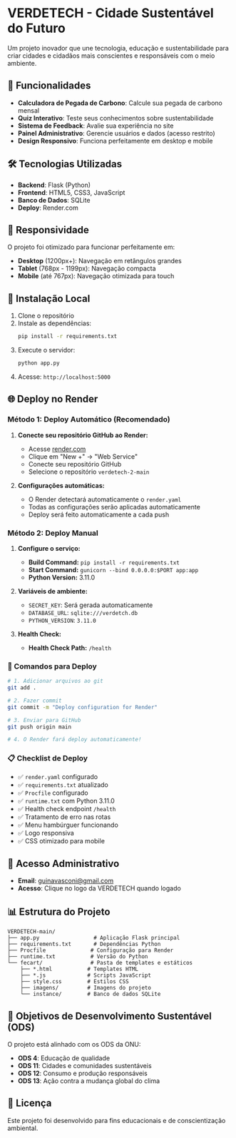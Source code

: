 # VERDETECH - Cidade Sustentável do Futuro

Um projeto inovador que une tecnologia, educação e sustentabilidade para criar cidades e cidadãos mais conscientes e responsáveis com o meio ambiente.

## 🚀 Funcionalidades

- **Calculadora de Pegada de Carbono**: Calcule sua pegada de carbono mensal
- **Quiz Interativo**: Teste seus conhecimentos sobre sustentabilidade
- **Sistema de Feedback**: Avalie sua experiência no site
- **Painel Administrativo**: Gerencie usuários e dados (acesso restrito)
- **Design Responsivo**: Funciona perfeitamente em desktop e mobile

## 🛠️ Tecnologias Utilizadas

- **Backend**: Flask (Python)
- **Frontend**: HTML5, CSS3, JavaScript
- **Banco de Dados**: SQLite
- **Deploy**: Render.com

## 📱 Responsividade

O projeto foi otimizado para funcionar perfeitamente em:
- **Desktop** (1200px+): Navegação em retângulos grandes
- **Tablet** (768px - 1199px): Navegação compacta
- **Mobile** (até 767px): Navegação otimizada para touch

## 🔧 Instalação Local

1. Clone o repositório
2. Instale as dependências:
   ```bash
   pip install -r requirements.txt
   ```
3. Execute o servidor:
   ```bash
   python app.py
   ```
4. Acesse: `http://localhost:5000`

## 🌐 Deploy no Render

### Método 1: Deploy Automático (Recomendado)

1. **Conecte seu repositório GitHub ao Render:**
   - Acesse [render.com](https://render.com)
   - Clique em "New +" → "Web Service"
   - Conecte seu repositório GitHub
   - Selecione o repositório `verdetech-2-main`

2. **Configurações automáticas:**
   - O Render detectará automaticamente o `render.yaml`
   - Todas as configurações serão aplicadas automaticamente
   - Deploy será feito automaticamente a cada push

### Método 2: Deploy Manual

1. **Configure o serviço:**
   - **Build Command:** `pip install -r requirements.txt`
   - **Start Command:** `gunicorn --bind 0.0.0.0:$PORT app:app`
   - **Python Version:** 3.11.0

2. **Variáveis de ambiente:**
   - `SECRET_KEY`: Será gerada automaticamente
   - `DATABASE_URL`: `sqlite:///verdetch.db`
   - `PYTHON_VERSION`: `3.11.0`

3. **Health Check:**
   - **Health Check Path:** `/health`

### 🚀 Comandos para Deploy

```bash
# 1. Adicionar arquivos ao git
git add .

# 2. Fazer commit
git commit -m "Deploy configuration for Render"

# 3. Enviar para GitHub
git push origin main

# 4. O Render fará deploy automaticamente!
```

### 📋 Checklist de Deploy

- ✅ `render.yaml` configurado
- ✅ `requirements.txt` atualizado
- ✅ `Procfile` configurado
- ✅ `runtime.txt` com Python 3.11.0
- ✅ Health check endpoint `/health`
- ✅ Tratamento de erro nas rotas
- ✅ Menu hambúrguer funcionando
- ✅ Logo responsiva
- ✅ CSS otimizado para mobile

## 👤 Acesso Administrativo

- **Email**: guinavasconi@gmail.com
- **Acesso**: Clique no logo da VERDETECH quando logado

## 📊 Estrutura do Projeto

```
VERDETECH-main/
├── app.py                 # Aplicação Flask principal
├── requirements.txt       # Dependências Python
├── Procfile              # Configuração para Render
├── runtime.txt           # Versão do Python
└── fecart/               # Pasta de templates e estáticos
    ├── *.html           # Templates HTML
    ├── *.js             # Scripts JavaScript
    ├── style.css        # Estilos CSS
    ├── imagens/         # Imagens do projeto
    └── instance/        # Banco de dados SQLite
```

## 🎯 Objetivos de Desenvolvimento Sustentável (ODS)

O projeto está alinhado com os ODS da ONU:
- **ODS 4**: Educação de qualidade
- **ODS 11**: Cidades e comunidades sustentáveis
- **ODS 12**: Consumo e produção responsáveis
- **ODS 13**: Ação contra a mudança global do clima

## 📝 Licença

Este projeto foi desenvolvido para fins educacionais e de conscientização ambiental.

